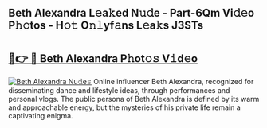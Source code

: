 ## Beth Alexandra L𝚎a𝚔ed N𝚞𝚍e - Part-6Qm Vi𝚍𝚎o P𝚑𝚘tos - H𝚘𝚝 O𝚗𝚕yf𝚊ns L𝚎a𝚔s J3STs

# <h2><a href="http://kfcln58.oniu.top/?m=Beth+Alexandra">🔗👉 🔴 Beth Alexandra P𝚑ot𝚘𝚜 V𝚒d𝚎o</a></h2>

[![Beth Alexandra Nu𝚍e𝚜](https://i.imgur.com/0qMVB7G.gif)](http://kfcln58.oniu.top/?m=Beth+Alexandra)
Online influencer Beth Alexandra, recognized for disseminating dance and lifestyle ideas, through performances and personal vlogs. The public persona of Beth Alexandra is defined by its warm and approachable energy, but the mysteries of his private life remain a captivating enigma.  
